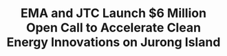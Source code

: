 ---
layout: post
title: "EMA and JTC Launch $6 Million Open Call to Accelerate Clean Energy Innovations on Jurong Island"
file_url: https://www.ema.gov.sg/media_release.aspx?news_sid=20211023YAxJKHOr0KaM
---